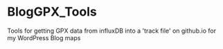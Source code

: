 # BlogGPX_Tools
Tools for getting GPX data from influxDB into a 'track file' on github.io for my WordPress Blog maps
